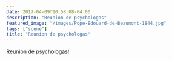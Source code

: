 ```yaml
---
date: 2017-04-09T10:58:08-04:00
description: "Reunion de psychologas"
featured_image: "/images/Pope-Edouard-de-Beaumont-1844.jpg"
tags: ["scene"]
title: "Reunion de psychologas"
---
```


Reunion de psychologas!

